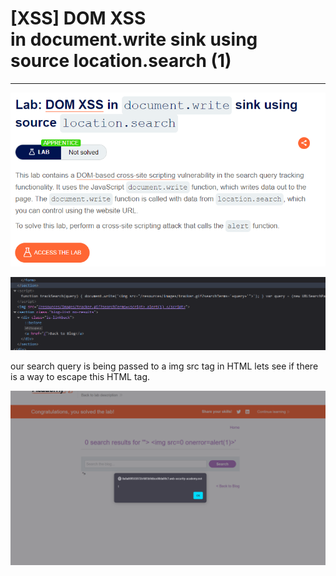 # [XSS] DOM XSS in document.write sink using source location.search (1)

---

![Untitled](%5BXSS%5D%20DOM%20XSS%20in%20document%20write%20sink%20using%20source%20%203aa7592077104563b88044ec25e8bdc7/Untitled.png)

![Untitled](%5BXSS%5D%20DOM%20XSS%20in%20document%20write%20sink%20using%20source%20%203aa7592077104563b88044ec25e8bdc7/Untitled%201.png)

our search query is being passed to a img src tag in HTML lets see if there is a way to escape this HTML tag. 

![Untitled](%5BXSS%5D%20DOM%20XSS%20in%20document%20write%20sink%20using%20source%20%203aa7592077104563b88044ec25e8bdc7/Untitled%202.png)